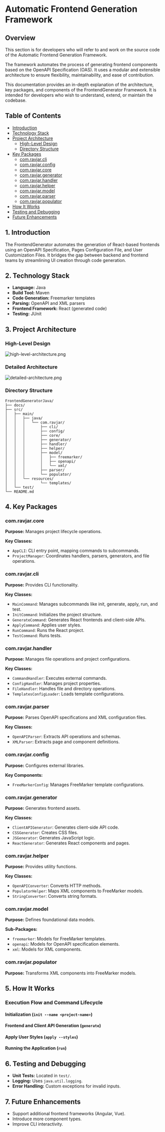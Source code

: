 # Automatic Frontend Generation Framework

## Overview
This section is for developers who will refer to and work on the source code of the Automatic Frontend Generation Framework.

The framework automates the process of generating frontend components based on the OpenAPI Specification (OAS). It uses a modular and extensible architecture to ensure flexibility, maintainability, and ease of contribution.

This documentation provides an in-depth explanation of the architecture, key packages, and components of the FrontendGenerator Framework. It is intended for developers who wish to understand, extend, or maintain the codebase.

## Table of Contents
- [Introduction](#1-introduction)
- [Technology Stack](#2-technology-stack)
- [Project Architecture](#3-project-architecture)
  - [High-Level Design](#high-level-design)
  - [Directory Structure](#directory-structure)
- [Key Packages](#4-key-packages)
  - [com.ravjar.cli](#comravjarcli)
  - [com.ravjar.config](#comravjarconfig)
  - [com.ravjar.core](#comravjarcore)
  - [com.ravjar.generator](#comravjargenerator)
  - [com.ravjar.handler](#comravjarhandler)
  - [com.ravjar.helper](#comravjarhelper)
  - [com.ravjar.model](#comravjarmodel)
  - [com.ravjar.parser](#comravjarparser)
  - [com.ravjar.populator](#comravjarpopulator)
- [How It Works](#5-how-it-works)
- [Testing and Debugging](#6-testing-and-debugging)
- [Future Enhancements](#7-future-enhancements)

## 1. Introduction
The FrontendGenerator automates the generation of React-based frontends using an OpenAPI Specification, Pages Configuration File, and User Customization Files. It bridges the gap between backend and frontend teams by streamlining UI creation through code generation.

## 2. Technology Stack
- **Language:** Java  
- **Build Tool:** Maven  
- **Code Generation:** Freemarker templates  
- **Parsing:** OpenAPI and XML parsers  
- **Frontend Framework:** React (generated code)  
- **Testing:** JUnit  

## 3. Project Architecture
### High-Level Design
![high-level-architecture.png](docs/resources/documentation/high-level-architecture.png)
### Detailed Architecture
![detailed-architecture.png](docs/resources/documentation/detailed-architecture.png)
### Directory Structure
```plaintext
FrontendGeneratorJava/
├── docs/
├── src/
│   ├── main/
│   │   ├── java/
│   │   │   └── com.ravjar/
│   │   │       ├── cli/
│   │   │       ├── config/
│   │   │       ├── core/
│   │   │       ├── generator/
│   │   │       ├── handler/
│   │   │       ├── helper/
│   │   │       ├── model/
│   │   │       │   ├── freemarker/
│   │   │       │   ├── openapi/
│   │   │       │   └── xml/
│   │   │       ├── parser/
│   │   │       └── populator/
│   │   └── resources/
│   │           └── templates/
│   └── test/
└── README.md
```

## 4. Key Packages
### com.ravjar.core
**Purpose:** Manages project lifecycle operations.

**Key Classes:**
- `AppCLI`: CLI entry point, mapping commands to subcommands.
- `ProjectManager`: Coordinates handlers, parsers, generators, and file operations.

### com.ravjar.cli
**Purpose:** Provides CLI functionality.

**Key Classes:**
- `MainCommand`: Manages subcommands like init, generate, apply, run, and test.
- `InitCommand`: Initializes the project structure.
- `GenerateCommand`: Generates React frontends and client-side APIs.
- `ApplyCommand`: Applies user styles.
- `RunCommand`: Runs the React project.
- `TestCommand`: Runs tests.

### com.ravjar.handler
**Purpose:** Manages file operations and project configurations.

**Key Classes:**
- `CommandHandler`: Executes external commands.
- `ConfigHandler`: Manages project properties.
- `FileHandler`: Handles file and directory operations.
- `TemplatesConfigLoader`: Loads template configurations.

### com.ravjar.parser
**Purpose:** Parses OpenAPI specifications and XML configuration files.

**Key Classes:**
- `OpenAPIParser`: Extracts API operations and schemas.
- `XMLParser`: Extracts page and component definitions.

### com.ravjar.config
**Purpose:** Configures external libraries.

**Key Components:**
- `FreeMarkerConfig`: Manages FreeMarker template configurations.

### com.ravjar.generator
**Purpose:** Generates frontend assets.

**Key Classes:**
- `ClientAPIGenerator`: Generates client-side API code.
- `CSSGenerator`: Creates CSS files.
- `JSGenerator`: Generates JavaScript logic.
- `ReactGenerator`: Generates React components and pages.

### com.ravjar.helper
**Purpose:** Provides utility functions.

**Key Classes:**
- `OpenAPIConverter`: Converts HTTP methods.
- `PopulatorHelper`: Maps XML components to FreeMarker models.
- `StringConverter`: Converts string formats.

### com.ravjar.model
**Purpose:** Defines foundational data models.

**Sub-Packages:**
- `freemarker`: Models for FreeMarker templates.
- `openapi`: Models for OpenAPI specification elements.
- `xml`: Models for XML components.

### com.ravjar.populator
**Purpose:** Transforms XML components into FreeMarker models.

## 5. How It Works
### Execution Flow and Command Lifecycle
#### Initialization (`init --name <project-name>`)
#### Frontend and Client API Generation (`generate`)
#### Apply User Styles (`apply --styles`)
#### Running the Application (`run`)

## 6. Testing and Debugging
- **Unit Tests:** Located in `test/`.
- **Logging:** Uses `java.util.logging`.
- **Error Handling:** Custom exceptions for invalid inputs.

## 7. Future Enhancements
- Support additional frontend frameworks (Angular, Vue).
- Introduce more component types.
- Improve CLI interactivity.
